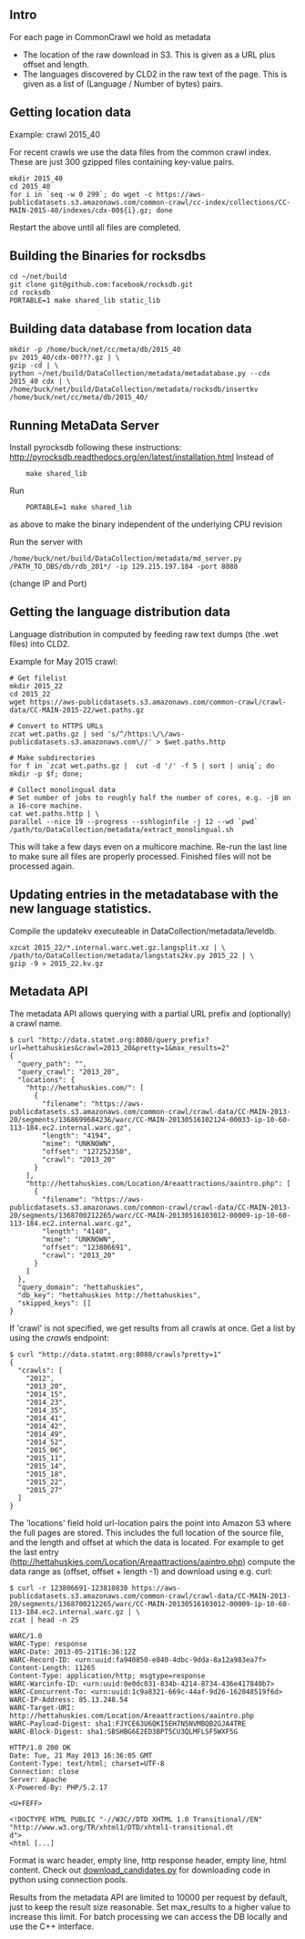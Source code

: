 ## Intro

For each page in CommonCrawl we hold as metadata

* The location of the raw download in S3. This is given as a URL plus offset and length.
* The languages discovered by CLD2 in the raw text of the page. This is given as a list of (Language / Number of bytes) pairs.

## Getting location data

Example: crawl 2015_40

For recent crawls we use the data files from the common crawl index. These are just 300 gzipped files containing key-value pairs.

```
mkdir 2015_40
cd 2015_40
for i in `seq -w 0 299`; do wget -c https://aws-publicdatasets.s3.amazonaws.com/common-crawl/cc-index/collections/CC-MAIN-2015-40/indexes/cdx-00${i}.gz; done
```
Restart the above until all files are completed.

## Building the Binaries for rocksdbs
```
cd ~/net/build
git clone git@github.com:facebook/rocksdb.git
cd rocksdb
PORTABLE=1 make shared_lib static_lib
```

## Building data database from location data

```
mkdir -p /home/buck/net/cc/meta/db/2015_40
pv 2015_40/cdx-00???.gz | \
gzip -cd | \
python ~/net/build/DataCollection/metadata/metadatabase.py --cdx 2015_40 cdx | \
/home/buck/net/build/DataCollection/metadata/rocksdb/insertkv /home/buck/net/cc/meta/db/2015_40/
```

## Running MetaData Server ##
Install pyrocksdb following these instructions: http://pyrocksdb.readthedocs.org/en/latest/installation.html
Instead of
```
	make shared_lib
```
Run
```
	PORTABLE=1 make shared_lib
```
as above to make the binary independent of the underlying CPU revision

Run the server with
```
/home/buck/net/build/DataCollection/metadata/md_server.py /PATH_TO_DBS/db/rdb_201*/ -ip 129.215.197.184 -port 8080
```
(change IP and Port)


## Getting the language distribution data

Language distribution in computed by feeding raw text dumps (the .wet files) into CLD2.

Example for May 2015 crawl:

```
# Get filelist
mkdir 2015_22
cd 2015_22
wget https://aws-publicdatasets.s3.amazonaws.com/common-crawl/crawl-data/CC-MAIN-2015-22/wet.paths.gz

# Convert to HTTPS URLs
zcat wet.paths.gz | sed 's/^/https:\/\/aws-publicdatasets.s3.amazonaws.com\//' > $wet.paths.http

# Make subdirectories
for f in `zcat wet.paths.gz |  cut -d '/' -f 5 | sort | uniq`; do mkdir -p $f; done;

# Collect monolingual data
# Set number of jobs to roughly half the number of cores, e.g. -j8 on a 16-core machine.
cat wet.paths.http | \
parallel --nice 19 --progress --sshloginfile -j 12 --wd `pwd` /path/to/DataCollection/metadata/extract_monolingual.sh
```

This will take a few days even on a multicore machine. Re-run the last line to make sure all files are properly processed. Finished files will not be processed again.


## Updating entries in the metadatabase with the new language statistics.

Compile the updatekv executeable in DataCollection/metadata/leveldb.

```
xzcat 2015_22/*.internal.warc.wet.gz.langsplit.xz | \
/path/to/DataCollection/metadata/langstats2kv.py 2015_22 | \
gzip -9 > 2015_22.kv.gz
```

## Metadata API

The metadata API allows querying with a partial URL prefix and (optionally) a crawl name.

    $ curl "http://data.statmt.org:8080/query_prefix?url=hettahuskies&crawl=2013_20&pretty=1&max_results=2"
    {
      "query_path": "",
      "query_crawl": "2013_20",
      "locations": {
        "http://hettahuskies.com/": [
          {
            "filename": "https://aws-publicdatasets.s3.amazonaws.com/common-crawl/crawl-data/CC-MAIN-2013-20/segments/1368699684236/warc/CC-MAIN-20130516102124-00033-ip-10-60-113-184.ec2.internal.warc.gz",
            "length": "4194",
            "mime": "UNKNOWN",
            "offset": "127252350",
            "crawl": "2013_20"
          }
        ],
        "http://hettahuskies.com/Location/Areaattractions/aaintro.php": [
          {
            "filename": "https://aws-publicdatasets.s3.amazonaws.com/common-crawl/crawl-data/CC-MAIN-2013-20/segments/1368700212265/warc/CC-MAIN-20130516103012-00009-ip-10-60-113-184.ec2.internal.warc.gz",
            "length": "4140",
            "mime": "UNKNOWN",
            "offset": "123806691",
            "crawl": "2013_20"
          }
        ]
      },
      "query_domain": "hettahuskies",
      "db_key": "hettahuskies http://hettahuskies",
      "skipped_keys": []
    }

If 'crawl' is not specified, we get results from all crawls at once. Get a list by using the _crawls_ endpoint:

    $ curl "http://data.statmt.org:8080/crawls?pretty=1"
    {
      "crawls": [
        "2012",
        "2013_20",
        "2014_15",
        "2014_23",
        "2014_35",
        "2014_41",
        "2014_42",
        "2014_49",
        "2014_52",
        "2015_06",
        "2015_11",
        "2015_14",
        "2015_18",
        "2015_22",
        "2015_27"
      ]
    }


The 'locations' field hold url-location pairs the point into Amazon S3 where the full pages are stored. This includes the full location of the source file, and the length and offset at which the data is located. For example to get the last entry (http://hettahuskies.com/Location/Areaattractions/aaintro.php) compute the data range as (offset, offset + length -1) and download using e.g. curl:

    $ curl -r 123806691-123810830 https://aws-publicdatasets.s3.amazonaws.com/common-crawl/crawl-data/CC-MAIN-2013-20/segments/1368700212265/warc/CC-MAIN-20130516103012-00009-ip-10-60-113-184.ec2.internal.warc.gz | \
    zcat | head -n 25

    WARC/1.0
    WARC-Type: response
    WARC-Date: 2013-05-21T16:36:12Z
    WARC-Record-ID: <urn:uuid:fa940850-e840-4dbc-9dda-8a12a983ea7f>
    Content-Length: 11265
    Content-Type: application/http; msgtype=response
    WARC-Warcinfo-ID: <urn:uuid:0e0dc031-834b-4214-8734-436e417840b7>
    WARC-Concurrent-To: <urn:uuid:1c9a8321-669c-44af-9d26-162048519f6d>
    WARC-IP-Address: 85.13.248.54
    WARC-Target-URI: http://hettahuskies.com/Location/Areaattractions/aaintro.php
    WARC-Payload-Digest: sha1:FJYCE63U6QKI5EH7N5NVMBQB2GJA4TRE
    WARC-Block-Digest: sha1:SBSHBG6E2ED3BPT5CU3QLMFLSF5WXF5G

    HTTP/1.0 200 OK
    Date: Tue, 21 May 2013 16:36:05 GMT
    Content-Type: text/html; charset=UTF-8
    Connection: close
    Server: Apache
    X-Powered-By: PHP/5.2.17

    <U+FEFF>

    <!DOCTYPE HTML PUBLIC "-//W3C//DTD XHTML 1.0 Transitional//EN" "http://www.w3.org/TR/xhtml1/DTD/xhtml1-transitional.dt
    d">
    <html [...]

Format is warc header, empty line, http response header, empty line, html content. Check out [download_candidates.py](https://github.com/ModernMT/DataCollection/blob/master/baseline/download_candidates.py) for downloading code in python using connection pools.

Results from the metadata API are limited to 10000 per request by default, just to keep the result size reasonable. Set max_results to a higher value to increase this limit. For batch processing we can access the DB locally and use the C++ interface.
